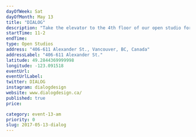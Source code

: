 ```yaml
---
dayOfWeek: Sat
dayOfMonth: May 13
title: "DIALOG"
description: "Take the elevator to the 4th floor of our open studio for office tours, live 3D printing, ping pong and darts, oh and some architecture! We will be serving Oddity Kombucha, Faculty Brewing Beer, Railtown Cafe snacks. Did we mention a gift card give away?"
startTime: 11-2
endTime: 
type: Open Studios
address: "406-611 Alexander St., Vancouver, BC, Canada"
addressLabel: "406-611 Alexander St."
latitude: 49.2844369999998
longitude: -123.091518
eventUrl: 
eventUrlLabel: 
twitter: DIALOG
instagram: dialogdesign
website: www.dialogdesign.ca/
published: true
price: 

category: event-13-am
priority: 0
slug: 2017-05-13-dialog
---
```

